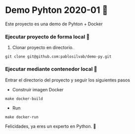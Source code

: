 # Demo Pyhton 2020-01 🚀

Este proyecto es una demo de Pyhton + Docker 

### Ejecutar proyecto de forma local 🔧

1. Clonar proyecto en directorio.

```
git clone git@github.com:pablosilvab/demo-py.git
```

### Ejecutar mediante contenedor local 🐋

Entrar el directorio del proyecto y seguir los siguientes pasos

* Construir imagen Docker 

```
make docker-build
```

* Run

```
make docker-run
```

Felicidades, ya eres un experto en Python. 🎉
